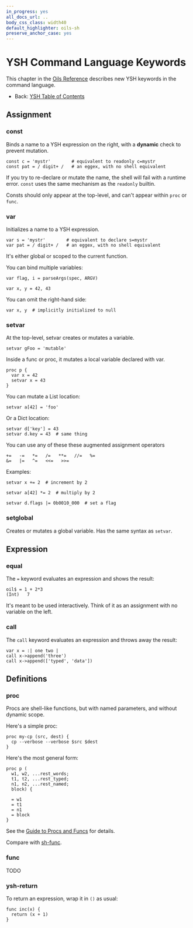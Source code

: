 ```yaml
---
in_progress: yes
all_docs_url: ..
body_css_class: width40
default_highlighter: oils-sh
preserve_anchor_case: yes
---
```


YSH Command Language Keywords
===

This chapter in the [Oils Reference](index.html) describes new YSH keywords in
the command language.

- Back: [YSH Table of Contents](toc-ysh.html)

<div id="toc">
</div>

## Assignment

### const 

Binds a name to a YSH expression on the right, with a **dynamic** check to
prevent mutation.

    const c = 'mystr'        # equivalent to readonly c=mystr
    const pat = / digit+ /   # an eggex, with no shell equivalent

If you try to re-declare or mutate the name, the shell will fail with a runtime
error.  `const` uses the same mechanism as the `readonly` builtin.

Consts should only appear at the top-level, and can't appear within `proc` or
`func`.

### var

Initializes a name to a YSH expression.

    var s = 'mystr'        # equivalent to declare s=mystr
    var pat = / digit+ /   # an eggex, with no shell equivalent

It's either global or scoped to the current function.

You can bind multiple variables:

    var flag, i = parseArgs(spec, ARGV)

    var x, y = 42, 43

You can omit the right-hand side:

    var x, y  # implicitly initialized to null

### setvar

At the top-level, setvar creates or mutates a variable.

    setvar gFoo = 'mutable'

Inside a func or proc, it mutates a local variable declared with var.

    proc p {
      var x = 42
      setvar x = 43
    }

You can mutate a List location:

    setvar a[42] = 'foo'

Or a Dict location:

    setvar d['key'] = 43
    setvar d.key = 43  # same thing

You can use any of these these augmented assignment operators

    +=   -=   *=   /=   **=   //=   %=
    &=   |=   ^=   <<=   >>=

Examples:

    setvar x += 2  # increment by 2

    setvar a[42] *= 2  # multiply by 2

    setvar d.flags |= 0b0010_000  # set a flag


### setglobal

Creates or mutates a global variable.  Has the same syntax as `setvar`.


## Expression

### equal

The `=` keyword evaluates an expression and shows the result:

    oil$ = 1 + 2*3
    (Int)   7

It's meant to be used interactively.  Think of it as an assignment with no
variable on the left.

### call

The `call` keyword evaluates an expression and throws away the result:

    var x = :| one two |
    call x->append('three')
    call x->append(['typed', 'data'])


## Definitions

### proc

Procs are shell-like functions, but with named parameters, and without dynamic
scope.

Here's a simple proc:

    proc my-cp (src, dest) {
      cp --verbose --verbose $src $dest
    }

Here's the most general form:

    proc p (
      w1, w2, ...rest_words;
      t1, t2, ...rest_typed;
      n1, n2, ...rest_named;
      block) {

      = w1
      = t1
      = n1
      = block
    }

See the [Guide to Procs and Funcs](../proc-func.html) for details.

Compare with [sh-func](chap-builtin-cmd.html#sh-func).

### func

TODO

### ysh-return

To return an expression, wrap it in `()` as usual:

    func inc(x) {
      return (x + 1)
    }


